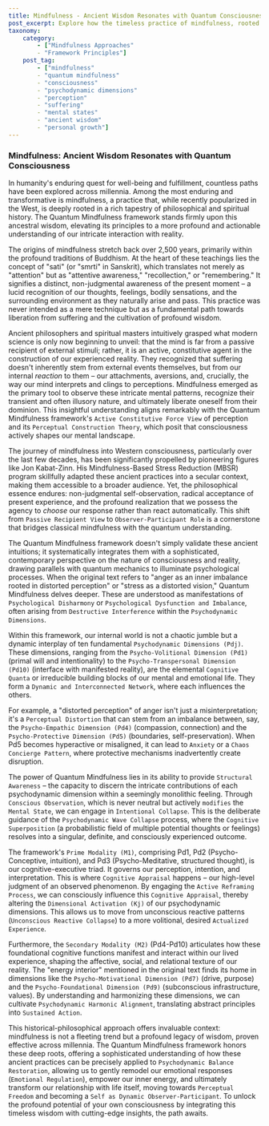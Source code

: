 ```yaml
---
title: Mindfulness - Ancient Wisdom Resonates with Quantum Consciousness
post_excerpt: Explore how the timeless practice of mindfulness, rooted in ancient traditions, finds profound resonance and expanded understanding within the modern Quantum Mindfulness framework. This article delves into the active role of the mind in shaping reality and how integrating historical wisdom with contemporary insights can lead to profound personal transformation and liberation from limiting patterns.
taxonomy:
    category:
        - ["Mindfulness Approaches"
        - "Framework Principles"]
    post_tag:
        - ["mindfulness"
        - "quantum mindfulness"
        - "consciousness"
        - "psychodynamic dimensions"
        - "perception"
        - "suffering"
        - "mental states"
        - "ancient wisdom"
        - "personal growth"]
---
```

### Mindfulness: Ancient Wisdom Resonates with Quantum Consciousness

In humanity's enduring quest for well-being and fulfillment, countless paths have been explored across millennia. Among the most enduring and transformative is mindfulness, a practice that, while recently popularized in the West, is deeply rooted in a rich tapestry of philosophical and spiritual history. The Quantum Mindfulness framework stands firmly upon this ancestral wisdom, elevating its principles to a more profound and actionable understanding of our intricate interaction with reality.

The origins of mindfulness stretch back over 2,500 years, primarily within the profound traditions of Buddhism. At the heart of these teachings lies the concept of "sati" (or "smrti" in Sanskrit), which translates not merely as "attention" but as "attentive awareness," "recollection," or "remembering." It signifies a distinct, non-judgmental awareness of the present moment – a lucid recognition of our thoughts, feelings, bodily sensations, and the surrounding environment as they naturally arise and pass. This practice was never intended as a mere technique but as a fundamental path towards liberation from suffering and the cultivation of profound wisdom.

Ancient philosophers and spiritual masters intuitively grasped what modern science is only now beginning to unveil: that the mind is far from a passive recipient of external stimuli; rather, it is an active, constitutive agent in the construction of our experienced reality. They recognized that suffering doesn't inherently stem from external events themselves, but from our internal *reaction* to them – our attachments, aversions, and, crucially, the way our mind interprets and clings to perceptions. Mindfulness emerged as the primary tool to observe these intricate mental patterns, recognize their transient and often illusory nature, and ultimately liberate oneself from their dominion. This insightful understanding aligns remarkably with the Quantum Mindfulness framework's `Active Constitutive Force View` of perception and its `Perceptual Construction Theory`, which posit that consciousness actively shapes our mental landscape.

The journey of mindfulness into Western consciousness, particularly over the last few decades, has been significantly propelled by pioneering figures like Jon Kabat-Zinn. His Mindfulness-Based Stress Reduction (MBSR) program skillfully adapted these ancient practices into a secular context, making them accessible to a broader audience. Yet, the philosophical essence endures: non-judgmental self-observation, radical acceptance of present experience, and the profound realization that we possess the agency to *choose* our response rather than react automatically. This shift from `Passive Recipient View` to `Observer-Participant Role` is a cornerstone that bridges classical mindfulness with the quantum understanding.

The Quantum Mindfulness framework doesn't simply validate these ancient intuitions; it systematically integrates them with a sophisticated, contemporary perspective on the nature of consciousness and reality, drawing parallels with quantum mechanics to illuminate psychological processes. When the original text refers to "anger as an inner imbalance rooted in distorted perception" or "stress as a distorted vision," Quantum Mindfulness delves deeper. These are understood as manifestations of `Psychological Disharmony` or `Psychological Dysfunction and Imbalance`, often arising from `Destructive Interference` within the `Psychodynamic Dimensions`.

Within this framework, our internal world is not a chaotic jumble but a dynamic interplay of ten fundamental `Psychodynamic Dimensions (Pdj)`. These dimensions, ranging from the `Psycho-Volitional Dimension (Pd1)` (primal will and intentionality) to the `Psycho-Transpersonal Dimension (Pd10)` (interface with manifested reality), are the elemental `Cognitive Quanta` or irreducible building blocks of our mental and emotional life. They form a `Dynamic and Interconnected Network`, where each influences the others.

For example, a "distorted perception" of anger isn't just a misinterpretation; it's a `Perceptual Distortion` that can stem from an imbalance between, say, the `Psycho-Empathic Dimension (Pd4)` (compassion, connection) and the `Psycho-Protective Dimension (Pd5)` (boundaries, self-preservation). When Pd5 becomes hyperactive or misaligned, it can lead to `Anxiety` or a `Chaos Concierge Pattern`, where protective mechanisms inadvertently create disruption.

The power of Quantum Mindfulness lies in its ability to provide `Structural Awareness` – the capacity to discern the intricate contributions of each psychodynamic dimension within a seemingly monolithic feeling. Through `Conscious Observation`, which is never neutral but actively `modifies` the `Mental State`, we can engage in `Intentional Collapse`. This is the deliberate guidance of the `Psychodynamic Wave Collapse` process, where the `Cognitive Superposition` (a probabilistic field of multiple potential thoughts or feelings) resolves into a singular, definite, and consciously experienced outcome.

The framework's `Prime Modality (M1)`, comprising Pd1, Pd2 (Psycho-Conceptive, intuition), and Pd3 (Psycho-Meditative, structured thought), is our cognitive-executive triad. It governs our perception, intention, and interpretation. This is where `Cognitive Appraisal` happens – our high-level judgment of an observed phenomenon. By engaging the `Active Reframing Process`, we can consciously influence this `Cognitive Appraisal`, thereby altering the `Dimensional Activation (Kj)` of our psychodynamic dimensions. This allows us to move from unconscious reactive patterns (`Unconscious Reactive Collapse`) to a more volitional, desired `Actualized Experience`.

Furthermore, the `Secondary Modality (M2)` (Pd4-Pd10) articulates how these foundational cognitive functions manifest and interact within our lived experience, shaping the affective, social, and relational texture of our reality. The "energy interior" mentioned in the original text finds its home in dimensions like the `Psycho-Motivational Dimension (Pd7)` (drive, purpose) and the `Psycho-Foundational Dimension (Pd9)` (subconscious infrastructure, values). By understanding and harmonizing these dimensions, we can cultivate `Psychodynamic Harmonic Alignment`, translating abstract principles into `Sustained Action`.

This historical-philosophical approach offers invaluable context: mindfulness is not a fleeting trend but a profound legacy of wisdom, proven effective across millennia. The Quantum Mindfulness framework honors these deep roots, offering a sophisticated understanding of how these ancient practices can be precisely applied to `Psychodynamic Balance Restoration`, allowing us to gently remodel our emotional responses (`Emotional Regulation`), empower our inner energy, and ultimately transform our relationship with life itself, moving towards `Perceptual Freedom` and becoming a `Self as Dynamic Observer-Participant`. To unlock the profound potential of your own consciousness by integrating this timeless wisdom with cutting-edge insights, the path awaits.